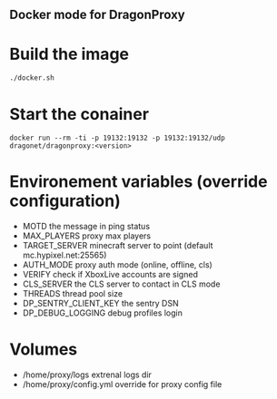 ## Docker mode for DragonProxy

# Build the image
```./docker.sh```

# Start the conainer
```
docker run --rm -ti -p 19132:19132 -p 19132:19132/udp dragonet/dragonproxy:<version>
```

# Environement variables (override configuration)
 - MOTD the message in ping status
 - MAX_PLAYERS proxy max players
 - TARGET_SERVER minecraft server to point (default mc.hypixel.net:25565)
 - AUTH_MODE proxy auth mode (online, offline, cls)
 - VERIFY check if XboxLive accounts are signed
 - CLS_SERVER the CLS server to contact in CLS mode
 - THREADS thread pool size
 - DP_SENTRY_CLIENT_KEY the sentry DSN
 - DP_DEBUG_LOGGING debug profiles login

# Volumes
 - /home/proxy/logs extrenal logs dir
 - /home/proxy/config.yml override for proxy config file
